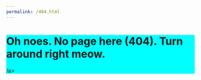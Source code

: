 ```yaml
---
permalink: /404.html
---
```


<html>
  <style>
    main{
      background-color: cyan;
      text-color: black;
      }
    .larger-image{
        width: 300px;
    }
   </style>
     <main>
     <h1>Oh noes. No page here (404). Turn around right meow.</h1>
     <a <img src="https://images.app.goo.gl/Yeqtcmfq11Yvcs2u6" alt="A sad kitten staring into your soul"> /a>
     </main>
</html>
